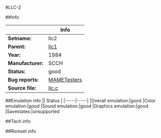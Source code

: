 #LLC-2

##Info

||Info|
|-----|-----|
|**Setname:**|llc2
|**Parent:**|[llc1](llc1.md)
|**Year:**|1984
|**Manufacturer:**|SCCH
|**Status:**|good
|**Bug reports:**|[MAMETesters](http://mametesters.org/view_all_set.php?type=1&temporary=y&search=llc.c)
|**Source file:**|[llc.c](https://github.com/mamedev/mame/blob/master/src/mess/drivers/llc.c)

##Emulation info
|| Status |
|-----|-----|
|Overall emulation:|good
|Color emulation:|good
|Sound emulation:|good
|Graphics emulation:|good
|Savestates:|unsupported

##Tech info

##Romset info

<!--- START OF EDITED COMMENT DO NOT TOUCH TEXT ABOVE-->
